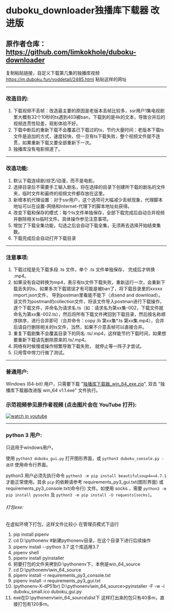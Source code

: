 # duboku_downloader独播库下载器 改进版
## 原作者仓库：https://github.com/limkokhole/duboku-downloader
复制粘贴链接，自定义下载第几集的独播库视频
https://m.duboku.fun/voddetail/2485.html 粘贴这样的网址

---
### 改造目的:

1. 下载视频不丢帧：改造最主要的原因是老版本丢帧比较多，ssr用户1集电视剧里大概有32个10秒的ts遇到403被ban，下载到的是4k的文本，导致合并后的视频连贯性较差，观影体验不好。 
2. 下载中断后的重新下载不会覆盖已下载过的ts，节约大量时间：老版本下载ts文件是追加的方式，速度较快，但一旦有ts下载失败，整个视频文件就不连贯，如果重新下载又要全部重新下一次。
3. 独播库没有电影频道了。

---
### 改造功能:

1. 默认下载连续剧/综艺/动漫，而不是电影。 
2. 选择目录后不需要手工输入剧名，将在选择的目录下创建所下载的剧名的文件夹，临时文件和最终的视频文件都存放在这里。
3. 新增本机代理设置：对于ssr用户，这个选项可大幅减少丢帧现象，代理脚本地址可以在设置-网络和Internet-代理下的脚本地址处获得。
4. 改变下载和保存的模式：每个ts文件单独保存，全部下载完成后自动合并视频并删除相关ts临时文件。具体操作参见注意事项。
5. 增加了下载全集功能，勾选之后会自动下载全集，无须再去选择开始结束集数。 
6. 下载完成后会自动打开下载目录

---
### 注意事项:

1. 下载过程是先下载多段 .ts 文件，单个 .ts 文件单独保存， 完成后才转换 .mp4。
2. 如果没有自动转换为mp4，表示有ts文件下载失败，重新运行一次，会重新下载丢失的ts，如果多次下载错误才有可能是被ban了，将下载目录里的xxxxx import.json文件， 导到postman里看能不能下（点send and download）。该文件为postman的collection文件，将该文件导入postman进行下载操作，逐个下载文件，并命名为请求名.ts（如：请求名为第xx集-002，下载文件就命名为第xx集-002.ts），然后将所有下载文件拷回到下载目录，然后按名称顺序排序，进行合并即可（合并命令：copy /b 第xx集*.ts 第xx集.mp4），合并后请自行删除相关的ts文件，当然，如果不介意丢帧可以直接合并。
3. 重复下载剧集不会覆盖目录下的同名 .ts/.mp4，这样能节约下载时间，如果想要重新下载请先删除原来的.ts/.mp4。
4. 网络有时候慢或操作频繁导致下载失败， 就停止等一阵子才尝试。 
5. 只用雪中悍刀行做了测试。

---
### 普通用户:
Windows (64-bit) 用户，只需要下载 "[独播库下载器_win_64_exe.zip](https://www.aliyundrive.com/s/mLp4GwuzpKt)",  双击 "独播库下载器改进版 win_64 v1.1.exe" 文件执行。 
### 示范视频参见原作者视频 (点击图片会在 YouTube 打开):
[![watch in youtube](https://i.ytimg.com/vi/eejUgl7Ku8E/hqdefault.jpg)](https://www.youtube.com/watch?v=eejUgl7Ku8E "独播库下载器")

---
### python 3 用户:

只适用于windows用户。

使用 `python3 duboku_gui.py` 打开图形界面，或 `python3 duboku_console.py -选项` 使用命令行界面。

python3 用户必须先执行命令 `python3 -m pip install beautifulsoup4==4.7.1` 才能正常使用。其余 `pip` 的依赖请参考 requirements_py3_gui.txt(图形界面) 或 requirements_py3_console.txt(命令行) 文件。如使用 socks ，需要 `python3 -m pip install pysocks` 及 `python3 -m pip install -U requests[socks]`。


###### 打包exe:
在虚拟环境下打包，这样文件比较小
在管理员模式下运行
1. pip install pipenv
2. cd D:\pythonenv #新建pythonenv目录，在这个目录下进行后续操作
3. pipenv install --python 3.7 这个库适用3.7
4. pipenv shell
5. pipenv install pyinstaller
6. 把要打包的文件夹拷到D:\pythonenv下，本例是win_64_source
7. cd D:\pythonenv\win_64_source
8. pipenv install -r requirements_py3_console.txt
9. pipenv install -r requirements_py3_gui.txt
10. (pythonenv-X-dP51br) D:\pythonenv\win_64_source>pyinstaller -F -w -i duboku_small.ico duboku_gui.py
11. exe在D:\pythonenv\win_64_source\dist下 这样打出来的包只有40多m，直接打包有120多m。
